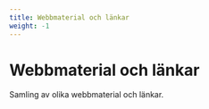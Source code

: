 ```yaml
---
title: Webbmaterial och länkar
weight: -1
---
```


# Webbmaterial och länkar

Samling av olika webbmaterial och länkar.
